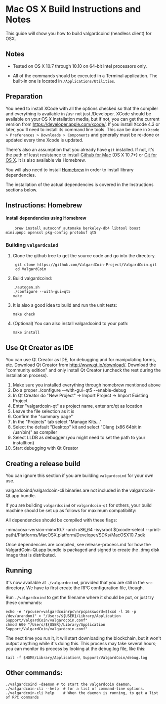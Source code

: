 Mac OS X Build Instructions and Notes
====================================
This guide will show you how to build valgardcoind (headless client) for OSX.

Notes
-----

* Tested on OS X 10.7 through 10.10 on 64-bit Intel processors only.

* All of the commands should be executed in a Terminal application. The
built-in one is located in `/Applications/Utilities`.

Preparation
-----------

You need to install XCode with all the options checked so that the compiler
and everything is available in /usr not just /Developer. XCode should be
available on your OS X installation media, but if not, you can get the
current version from https://developer.apple.com/xcode/. If you install
Xcode 4.3 or later, you'll need to install its command line tools. This can
be done in `Xcode > Preferences > Downloads > Components` and generally must
be re-done or updated every time Xcode is updated.

There's also an assumption that you already have `git` installed. If
not, it's the path of least resistance to install [Github for Mac](https://mac.github.com/)
(OS X 10.7+) or
[Git for OS X](https://code.google.com/p/git-osx-installer/). It is also
available via Homebrew.

You will also need to install [Homebrew](http://brew.sh) in order to install library
dependencies.

The installation of the actual dependencies is covered in the Instructions
sections below.

Instructions: Homebrew
----------------------

#### Install dependencies using Homebrew

        brew install autoconf automake berkeley-db4 libtool boost miniupnpc openssl pkg-config protobuf qt5

### Building `valgardcoind`

1. Clone the github tree to get the source code and go into the directory.

        git clone https://github.com/ValgardCoin-Project/ValgardCoin.git
        cd ValgardCoin

2.  Build valgardcoind:

        ./autogen.sh
        ./configure --with-gui=qt5
        make

3.  It is also a good idea to build and run the unit tests:

        make check

4.  (Optional) You can also install valgardcoind to your path:

        make install

Use Qt Creator as IDE
------------------------
You can use Qt Creator as IDE, for debugging and for manipulating forms, etc.
Download Qt Creator from http://www.qt.io/download/. Download the "community edition" and only install Qt Creator (uncheck the rest during the installation process).

1. Make sure you installed everything through homebrew mentioned above
2. Do a proper ./configure --with-gui=qt5 --enable-debug
3. In Qt Creator do "New Project" -> Import Project -> Import Existing Project
4. Enter "valgardcoin-qt" as project name, enter src/qt as location
5. Leave the file selection as it is
6. Confirm the "summary page"
7. In the "Projects" tab select "Manage Kits..."
8. Select the default "Desktop" kit and select "Clang (x86 64bit in /usr/bin)" as compiler
9. Select LLDB as debugger (you might need to set the path to your installtion)
10. Start debugging with Qt Creator

Creating a release build
------------------------
You can ignore this section if you are building `valgardcoind` for your own use.

valgardcoind/valgardcoin-cli binaries are not included in the valgardcoin-Qt.app bundle.

If you are building `valgardcoind` or `valgardcoin-qt` for others, your build machine should be set up
as follows for maximum compatibility:

All dependencies should be compiled with these flags:

 -mmacosx-version-min=10.7
 -arch x86_64
 -isysroot $(xcode-select --print-path)/Platforms/MacOSX.platform/Developer/SDKs/MacOSX10.7.sdk

Once dependencies are compiled, see release-process.md for how the ValgardCoin-Qt.app
bundle is packaged and signed to create the .dmg disk image that is distributed.

Running
-------

It's now available at `./valgardcoind`, provided that you are still in the `src`
directory. We have to first create the RPC configuration file, though.

Run `./valgardcoind` to get the filename where it should be put, or just try these
commands:

    echo -e "rpcuser=valgardcoinrpc\nrpcpassword=$(xxd -l 16 -p /dev/urandom)" > "/Users/${USER}/Library/Application Support/ValgardCoin/valgardcoin.conf"
    chmod 600 "/Users/${USER}/Library/Application Support/ValgardCoin/valgardcoin.conf"

The next time you run it, it will start downloading the blockchain, but it won't
output anything while it's doing this. This process may take several hours;
you can monitor its process by looking at the debug.log file, like this:

    tail -f $HOME/Library/Application\ Support/ValgardCoin/debug.log

Other commands:
-------

    ./valgardcoind -daemon # to start the valgardcoin daemon.
    ./valgardcoin-cli --help  # for a list of command-line options.
    ./valgardcoin-cli help    # When the daemon is running, to get a list of RPC commands
